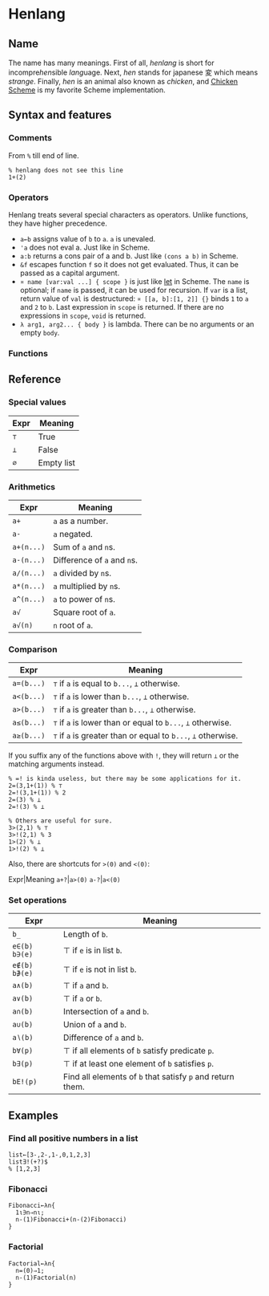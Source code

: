 # Henlang

## Name

The name has many meanings. First of all, *henlang* is short for incompre*hen*sible *lang*uage. Next, *hen* stands for japanese 変 which means *strange*. Finally, *hen* is an animal also known as *chicken*, and [Chicken Scheme](https://call-cc.org) is my favorite Scheme implementation.

## Syntax and features

### Comments

From `%` till end of line.

```
% henlang does not see this line
1+(2)
```

### Operators

Henlang treats several special characters as operators. Unlike functions, they have higher precedence.

- `a←b` assigns value of `b` to `a`. `a` is unevaled.
- `'a` does not eval a. Just like in Scheme.
- `a:b` returns a cons pair of a and b. Just like `(cons a b)` in Scheme.
- `&f` escapes function `f` so it does not get evaluated. Thus, it can be passed as a capital argument.
- `¤ name [var:val ...] { scope }` is just like [let](https://api.call-cc.org/5/doc/scheme/let) in Scheme. The `name` is optional; if `name` is passed, it can be used for recursion. If `var` is a list, return value of `val` is destructured: `¤ [[a, b]:[1, 2]] {}` binds `1` to `a` and `2` to `b`. Last expression in `scope` is returned. If there are no expressions in `scope`, `void` is returned.
- `λ arg1, arg2... { body }` is lambda. There can be no arguments or an empty `body`.

### Functions

## Reference

### Special values

Expr | Meaning
-----|--------
`⊤`|True
`⊥`|False
`∅`|Empty list

### Arithmetics

Expr | Meaning
-----|--------
`a+`| `a` as a number.
`a-`| `a` negated.
`a+(n...)` | Sum of `a` and `n`s.
`a-(n...)` | Difference of `a` and `n`s.
`a/(n...)` | `a` divided by `n`s.
`a*(n...)` | `a` multiplied by `n`s.
`a^(n...)` | `a` to power of `n`s.
`a√` | Square root of `a`.
`a√(n)` | `n` root of `a`.

### Comparison

Expr|Meaning
----|----
`a=(b...)`|`⊤` if `a` is equal to `b...`, `⊥` otherwise.
`a<(b...)`|`⊤` if `a` is lower than `b...`, `⊥` otherwise.
`a>(b...)`|`⊤` if `a` is greater than `b...`, `⊥` otherwise.
`a≤(b...)`|`⊤` if `a` is lower than or equal to `b...`, `⊥` otherwise.
`a≥(b...)`|`⊤` if `a` is greater than or equal to `b...`, `⊥` otherwise.

If you suffix any of the functions above with `!`, they will return `⊥` or the matching arguments instead.

```
% =! is kinda useless, but there may be some applications for it.
2=(3,1+(1)) % ⊤
2=!(3,1+(1)) % 2
2=(3) % ⊥
2=!(3) % ⊥

% Others are useful for sure.
3>(2,1) % ⊤
3>!(2,1) % 3
1>(2) % ⊥
1>!(2) % ⊥
```

Also, there are shortcuts for `>(0)` and `<(0)`:

Expr|Meaning
`a+?`|`a>(0)`
`a-?`|`a<(0)` 

### Set operations

Expr | Meaning
-----|--------
`b_` | Length of `b`.
`e∈(b)` `b∋(e)` | ⊤ if `e` is in list `b`.
`e∉(b)` `b∌(e)` | ⊤ if `e` is not in list `b`. 
`a∧(b)` | ⊤ if `a` and `b`. 
`a∨(b)` | ⊤ if `a` or `b`. 
`a∩(b)` | Intersection of `a` and `b`. 
`a∪(b)` | Union of `a` and `b`.
`a∖(b)` | Difference of `a` and `b`.
`b∀(p)` | ⊤ if all elements of `b` satisfy predicate `p`.
`b∃(p)` | ⊤ if at least one element of `b` satisfies `p`.
`bE!(p)` | Find all elements of `b` that satisfy `p` and return them.

## Examples

### Find all positive numbers in a list

```
list←[3-,2-,1-,0,1,2,3]
list∃!(+?)$
% [1,2,3]
```

### Fibonacci

```
Fibonacci←λn{
  1ι∋n⇒nι;
  n-(1)Fibonacci+(n-(2)Fibonacci)
}
```

### Factorial

```
Factorial←λn{
  n=(0)⇒1;
  n-(1)Factorial(n)
}
```

